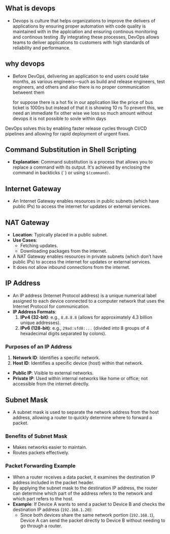 ## What is devops
- Devops is culture that helps organizations to improve the delivers of applications by ensuring proper automation with code  quality is maintained with in the applciation  and ensuring  continous monitoring and continous testing .By integrating these processes, DevOps allows teams to deliver applications to customers with high standards of reliability and performance.

## why devops
- Before DevOps, delivering an application to end users could take months, as various engineers—such as build and release engineers, test engineers, and others and also there is no proper communication betweent them 

  for suppose there is a hot fix in our application like the price of bus ticket  is  1000rs but instead of that it is showing  10 rs
  To prevent this, we need an immediate fix other wise we loss so much amount without devops it is not possible to sovle within days


DevOps solves this by enabling faster release cycles through CI/CD pipelines and allowing for rapid deployment of urgent fixes.













## Command Substitution in Shell Scripting
- **Explanation**: Command substitution is a process that allows you to replace a command with its output. It's achieved by enclosing the command in backticks (`` ` ``) or using `$(command)`.

## Internet Gateway
- An Internet Gateway enables resources in public subnets (which have public IPs) to access the internet for updates or external services.

## NAT Gateway
- **Location**: Typically placed in a public subnet.
- **Use Cases**: 
  - Fetching updates.
  - Downloading packages from the internet.
- A NAT Gateway enables resources in private subnets (which don’t have public IPs) to access the internet for updates or external services. 
- It does not allow inbound connections from the internet.

## IP Address
- An IP address (Internet Protocol address) is a unique numerical label assigned to each device connected to a computer network that uses the Internet Protocol for communication.
- **IP Address Formats**:
  1. **IPv4 (32-bit)**: e.g., `8.8.8.8` (allows for approximately 4.3 billion unique addresses).
  2. **IPv6 (128-bit)**: e.g., `29ad:sfd8:...` (divided into 8 groups of 4 hexadecimal digits separated by colons).
  
### Purposes of an IP Address
1. **Network ID**: Identifies a specific network.
2. **Host ID**: Identifies a specific device (host) within that network.

- **Public IP**: Visible to external networks.
- **Private IP**: Used within internal networks like home or office; not accessible from the internet directly.

## Subnet Mask
- A subnet mask is used to separate the network address from the host address, allowing a router to quickly determine where to forward a packet.
  
### Benefits of Subnet Mask
- Makes networks easier to maintain.
- Routes packets effectively.
  
### Packet Forwarding Example
- When a router receives a data packet, it examines the destination IP address included in the packet header.
- By applying the subnet mask to the destination IP address, the router can determine which part of the address refers to the network and which part refers to the host.
- **Example**: If Device A wants to send a packet to Device B and checks the destination IP address (`192.168.1.20`):
  - Since both devices share the same network portion (`192.168.1`), Device A can send the packet directly to Device B without needing to go through a router.
